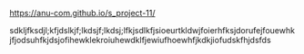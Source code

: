 https://anu-com.github.io/s_project-11/


sdkljfksdjl;kfjdslkjf;lkdsjf;lkdsj;lfkjsdlkfjsioeurtkldwjfoierhfksjdorufejfouewhkjfjodsuhfkjdsjofihewklekroiuhewdklfjewiufhoewhfjkdkjiofudskfhjdsfds

